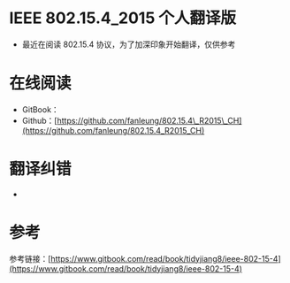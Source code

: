 # IEEE 802.15.4\_2015  个人翻译版

* 最近在阅读 802.15.4 协议，为了加深印象开始翻译，仅供参考

# 在线阅读

* GitBook：
* Github：[https://github.com/fanleung/802.15.4\_R2015\_CH](https://github.com/fanleung/802.15.4_R2015_CH)

# 翻译纠错

* 
# 参考

参考链接：[https://www.gitbook.com/read/book/tidyjiang8/ieee-802-15-4](https://www.gitbook.com/read/book/tidyjiang8/ieee-802-15-4)



